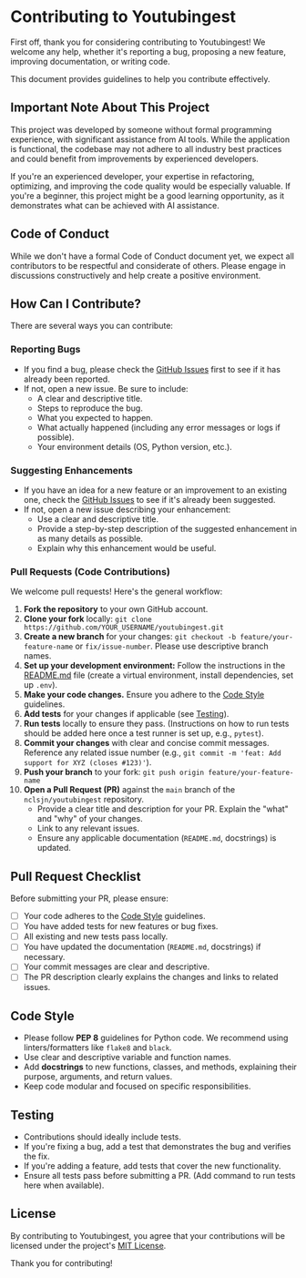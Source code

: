 # Contributing to Youtubingest

First off, thank you for considering contributing to Youtubingest! We welcome any help, whether it's reporting a bug, proposing a new feature, improving documentation, or writing code.

This document provides guidelines to help you contribute effectively.

## Important Note About This Project

This project was developed by someone without formal programming experience, with significant assistance from AI tools. While the application is functional, the codebase may not adhere to all industry best practices and could benefit from improvements by experienced developers.

If you're an experienced developer, your expertise in refactoring, optimizing, and improving the code quality would be especially valuable. If you're a beginner, this project might be a good learning opportunity, as it demonstrates what can be achieved with AI assistance.

## Code of Conduct

While we don't have a formal Code of Conduct document yet, we expect all contributors to be respectful and considerate of others. Please engage in discussions constructively and help create a positive environment.

## How Can I Contribute?

There are several ways you can contribute:

### Reporting Bugs

* If you find a bug, please check the [GitHub Issues](https://github.com/nclsjn/youtubingest/issues) first to see if it has already been reported.
* If not, open a new issue. Be sure to include:
    * A clear and descriptive title.
    * Steps to reproduce the bug.
    * What you expected to happen.
    * What actually happened (including any error messages or logs if possible).
    * Your environment details (OS, Python version, etc.).

### Suggesting Enhancements

* If you have an idea for a new feature or an improvement to an existing one, check the [GitHub Issues](https://github.com/nclsjn/youtubingest/issues) to see if it's already been suggested.
* If not, open a new issue describing your enhancement:
    * Use a clear and descriptive title.
    * Provide a step-by-step description of the suggested enhancement in as many details as possible.
    * Explain why this enhancement would be useful.

### Pull Requests (Code Contributions)

We welcome pull requests! Here's the general workflow:

1.  **Fork the repository** to your own GitHub account.
2.  **Clone your fork** locally: `git clone https://github.com/YOUR_USERNAME/youtubingest.git`
3.  **Create a new branch** for your changes: `git checkout -b feature/your-feature-name` or `fix/issue-number`. Please use descriptive branch names.
4.  **Set up your development environment:** Follow the instructions in the [README.md](README.md#installation) file (create a virtual environment, install dependencies, set up `.env`).
5.  **Make your code changes.** Ensure you adhere to the [Code Style](#code-style) guidelines.
6.  **Add tests** for your changes if applicable (see [Testing](#testing)).
7.  **Run tests** locally to ensure they pass. (Instructions on how to run tests should be added here once a test runner is set up, e.g., `pytest`).
8.  **Commit your changes** with clear and concise commit messages. Reference any related issue number (e.g., `git commit -m 'feat: Add support for XYZ (closes #123)'`).
9.  **Push your branch** to your fork: `git push origin feature/your-feature-name`
10. **Open a Pull Request (PR)** against the `main` branch of the `nclsjn/youtubingest` repository.
    * Provide a clear title and description for your PR. Explain the "what" and "why" of your changes.
    * Link to any relevant issues.
    * Ensure any applicable documentation (`README.md`, docstrings) is updated.

## Pull Request Checklist

Before submitting your PR, please ensure:

* [ ] Your code adheres to the [Code Style](#code-style) guidelines.
* [ ] You have added tests for new features or bug fixes.
* [ ] All existing and new tests pass locally.
* [ ] You have updated the documentation (`README.md`, docstrings) if necessary.
* [ ] Your commit messages are clear and descriptive.
* [ ] The PR description clearly explains the changes and links to related issues.

## Code Style

* Please follow **PEP 8** guidelines for Python code. We recommend using linters/formatters like `flake8` and `black`.
* Use clear and descriptive variable and function names.
* Add **docstrings** to new functions, classes, and methods, explaining their purpose, arguments, and return values.
* Keep code modular and focused on specific responsibilities.

## Testing

* Contributions should ideally include tests.
* If you're fixing a bug, add a test that demonstrates the bug and verifies the fix.
* If you're adding a feature, add tests that cover the new functionality.
* Ensure all tests pass before submitting a PR. (Add command to run tests here when available).

## License

By contributing to Youtubingest, you agree that your contributions will be licensed under the project's [MIT License](LICENSE).

Thank you for contributing!
